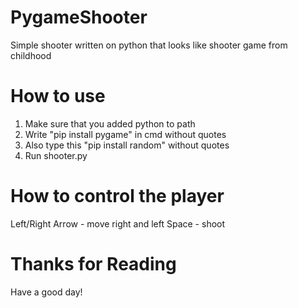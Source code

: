 # PygameShooter
Simple shooter written on python that looks like shooter game from childhood
# How to use
1. Make sure that you added python to path
2. Write "pip install pygame" in cmd without quotes
3. Also type this "pip install random" without quotes
4. Run shooter.py
# How to control the player
Left/Right Arrow - move right and left
Space - shoot
# Thanks for Reading
Have a good day!
